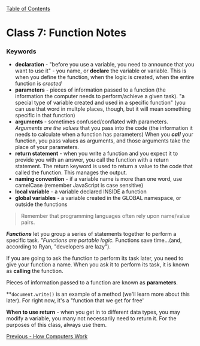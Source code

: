 [Table of Contents](README.md)

# Class 7: Function Notes

### Keywords

- **declaration** - "before you use a variable, you need to announce that you want to use it" - you name, or **declare** the variable or variable. This is when you define the function, when the logic is created, when the entire function is *created*
- **parameters** - pieces of information passed to a function (the information the computer needs to perform/achieve a given task). "a special type of variable created and used in a specific function" (you can use that word in multple places, though, but it will mean something specific in that function)
- **arguments** - sometimes confused/conflated with parameters. *Arguments are the values* that you pass into the code (the information it needs to calculate when a function has parameters) When you ***call*** your function, you pass values as arguments, and those arguments take the place of your parameters.
- **return statement** - when you write a function and you expect it to provide you with an answer, you call the function with a return statement. The return keyword is used to return a value to the code that called the function. This manages the output. 
- **naming convention** - if a variable name is more than one word, use camelCase (remember JavaScript is case sensitive) 
- **local variable** - a variable declared INSIDE a function
- **global variables** - a variable created in the GLOBAL namespace, or outside the functions

> Remember that programming languages often rely upon name/value pairs. 

***Functions*** let you group a series of statements together to perform a specific task. *"Functions are portable logic.* Functions save time...(and, according to Ryan, "developers are lazy").

If you are going to ask the function to perform its task later, you need to give your function a name. When you ask it to perform its task, it is known as **calling** the function.

Pieces of information passed to a function are known as **parameters**.

**`document.write()` is an example of a method (we'll learn more about this later). For right now, it's a "function that we get for free'

**When to use return** - when you get in to different data types, you may modify a variable, you many not necessarily need to return it. For the purposes of this class, always use them.


[Previous - How Computers Work](computer-videos.md)